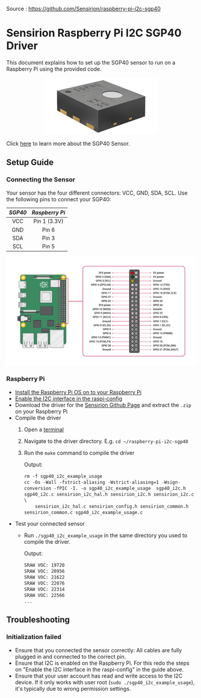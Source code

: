 Source : https://github.com/Sensirion/raspberry-pi-i2c-sgp40

# Sensirion Raspberry Pi I2C SGP40 Driver

This document explains how to set up the SGP40 sensor to run on a Raspberry Pi
using the provided code.

[<center><img src="images/SGP40.png" width="300px"></center>](https://www.sensirion.com/en/environmental-sensors/gas-sensors/sgp40)

Click [here](https://www.sensirion.com/en/environmental-sensors/gas-sensors/sgp40) to learn more about the SGP40 Sensor.


## Setup Guide

### Connecting the Sensor

Your sensor has the four different connectors: VCC, GND, SDA, SCL. Use
the following pins to connect your SGP40:

 *SGP40*  |    *Raspberry Pi*
 :------: | :------------------:
   VCC    |        Pin 1 (3.3V)
   GND    |        Pin 6
   SDA    |        Pin 3
   SCL    |        Pin 5


<center><img src="images/GPIO-Pinout-Diagram.png" width="900px"></center>

### Raspberry Pi

- [Install the Raspberry Pi OS on to your Raspberry Pi](https://projects.raspberrypi.org/en/projects/raspberry-pi-setting-up)
- [Enable the I2C interface in the raspi-config](https://www.raspberrypi.org/documentation/configuration/raspi-config.md)
- Download the driver for the [Sensirion Github Page](https://github.com/Sensirion/raspberry-pi-i2c-sgp40) and extract the `.zip` on your Raspberry Pi
- Compile the driver
    1. Open a [terminal](https://www.raspberrypi.org/documentation/usage/terminal/?)
    2. Navigate to the driver directory. E.g. `cd ~/raspberry-pi-i2c-sgp40`
    3. Run the `make` command to compile the driver

       Output:
       ```
       rm -f sgp40_i2c_example_usage
       cc -Os -Wall -fstrict-aliasing -Wstrict-aliasing=1 -Wsign-conversion -fPIC -I. -o sgp40_i2c_example_usage  sgp40_i2c.h sgp40_i2c.c sensirion_i2c_hal.h sensirion_i2c.h sensirion_i2c.c \
           sensirion_i2c_hal.c sensirion_config.h sensirion_common.h sensirion_common.c sgp40_i2c_example_usage.c
       ```
- Test your connected sensor
    - Run `./sgp40_i2c_example_usage` in the same directory you used to
      compile the driver.

      Output:
      ```
      SRAW VOC: 19720
      SRAW VOC: 20956
      SRAW VOC: 21622
      SRAW VOC: 22076
      SRAW VOC: 22314
      SRAW VOC: 22566
      ...
      ```

## Troubleshooting

### Initialization failed

-   Ensure that you connected the sensor correctly: All cables are fully
    plugged in and connected to the correct pin.
-   Ensure that I2C is enabled on the Raspberry Pi. For this redo the steps on
    "Enable the I2C interface in the raspi-config" in the guide above.
-   Ensure that your user account has read and write access to the I2C device.
    If it only works with user root (`sudo ./sgp40_i2c_example_usage`), it's
    typically due to wrong permission settings.

